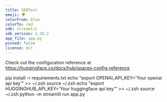 ```yaml
---
title: SENTest
emoji: 🌍
colorFrom: blue
colorTo: red
sdk: streamlit
sdk_version: 1.28.2
app_file: app.py
pinned: false
license: mit
---
```


Check out the configuration reference at https://huggingface.co/docs/hub/spaces-config-reference

pip install -r requirements.txt
echo "export OPENAI_API_KEY='Your openai api key'" >> ~/.zsh
source ~/.zsh
echo "export HUGGINGHUB_API_KEY='Your huggingface api key'" >> ~/.zsh
source ~/.zsh
python -m streamlit run app.py
